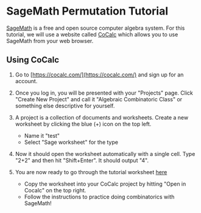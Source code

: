SageMath Permutation Tutorial
====

[SageMath](https://www.sagemath.org/) is a free and open source computer algebra system. For this tutorial, we will use a website called [CoCalc](https://cocalc.com/) which allows you to use SageMath from your web browser.

Using CoCalc
----

1. Go to [https://cocalc.com/](https://cocalc.com/) and sign up for an account. 
1. Once you log in, you will be presented with your "Projects" page. Click "Create New Project" and call it "Algebraic Combinatoric Class" or something else descriptive for yourself.
1. A project is a collection of documents and worksheets. Create a new worksheet by clicking the blue (+) icon on the top left. 

    - Name it "test"
    - Select "Sage worksheet" for the type
1. Now it should open the worksheet automatically with a single cell. Type "2+2" and then hit "Shift+Enter". It should output "4". 
1. You are now ready to go through the tutorial worksheet [here](https://cocalc.com/share/495b25fe-5784-4f66-94ea-ecb0da67fa42/permutations-tutorial.sagews?viewer=share)

    - Copy the worksheet into your CoCalc project by hitting "Open in Cocalc" on the top right.
    - Follow the instructions to practice doing combinatorics with SageMath!
